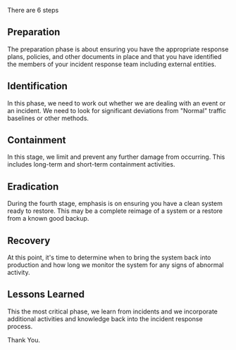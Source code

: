 There are 6 steps

<h2>Preparation</h2>

The preparation phase is about ensuring you have the appropriate response plans, policies, and other documents in place and that you have identified the members of your incident response team including external entities.

<h2>Identification</h2>

In this phase, we need to work out whether we are dealing with an event or an incident. We need to look for significant deviations from "Normal" traffic baselines or other methods.

<h2>Containment</h2>

In this stage, we limit and prevent any further damage from occurring. This includes long-term and short-term containment activities.

<h2>Eradication</h2>

During the fourth stage, emphasis is on ensuring you have a clean system ready to restore. This may be a complete reimage of a system or a restore from a known good backup.

<h2>Recovery</h2>

At this point, it's time to determine when to bring the system back into production and how long we monitor the system for any signs of abnormal activity.

<h2>Lessons Learned</h2>

This the most critical phase, we learn from incidents and we incorporate additional activities and knowledge back into the incident response process.

Thank You.
